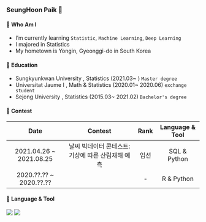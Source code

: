 ###  SeungHoon Paik 👋

#### 🔹 Who Am I
- I’m currently learning `Statistic`, `Machine Learning`, `Deep Learning`
- I majored in Statistics
- My hometown is Yongin, Gyeonggi-do in South Korea

#### 🔹 Education
- Sungkyunkwan University , Statistics (2021.03~ )  `Master degree`
- Universitat Jaume I , Math & Statistics (2020.01~ 2020.06)  `exchange student`
- Sejong University , Statistics (2015.03~ 2021.02)  `Bachelor's degree`

#### 🔹 Contest
| Date | Contest | Rank | Language & Tool |
|:---:|:---:|:---:|:---:|
| 2021.04.26 ~ 2021.08.25 | 날씨 빅데이터 콘테스트: 기상에 따른 산림재해 예측 | 입선 | SQL & Python |
| 2020.??.?? ~ 2020.??.?? |  | - | R & Python |

#### 🔹 Language & Tool
<img src="https://img.shields.io/badge/Python-3776AB?style=flat-square&logo=Python&logoColor=white"/> <img src="https://img.shields.io/badge/R-276DC3?style=flat-square&logo=R&logoColor=white"/>
<!--
**psh96911/psh96911** is a ✨ _special_ ✨ repository because its `README.md` (this file) appears on your GitHub profile.

Here are some ideas to get you started:

- 🔭 I’m currently working on ...
- 🌱 I’m currently learning ...
- 👯 I’m looking to collaborate on ...
- 🤔 I’m looking for help with ...
- 💬 Ask me about ...
- 📫 How to reach me: ...
- 😄 Pronouns: ...
- ⚡ Fun fact: ...
-->
